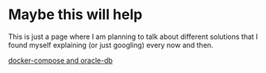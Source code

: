 # Maybe this will help

This is just a page where I am planning to talk about different solutions that I found myself explaining (or just googling) every now and then. 


[docker-compose and oracle-db](docker/oracle/oracle.md)    